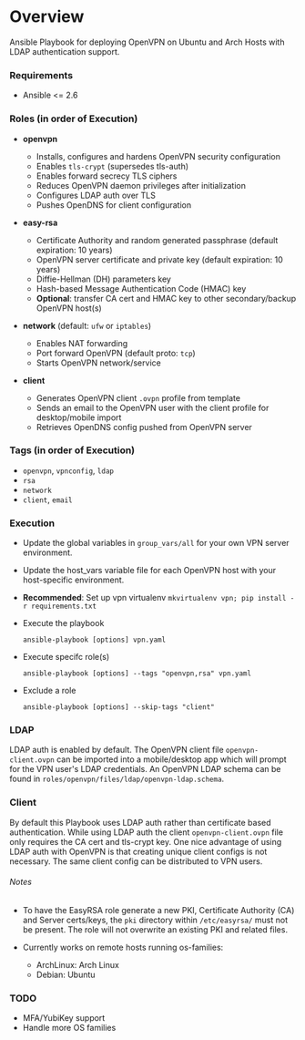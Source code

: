 # Overview
Ansible Playbook for deploying OpenVPN on Ubuntu and Arch Hosts with LDAP authentication support.

### Requirements
- Ansible <= 2.6

### Roles (in order of Execution)
- **openvpn**
  - Installs, configures and hardens OpenVPN security configuration
  - Enables `tls-crypt` (supersedes tls-auth)
  - Enables forward secrecy TLS ciphers
  - Reduces OpenVPN daemon privileges after initialization
  - Configures LDAP auth over TLS
  - Pushes OpenDNS for client configuration

- **easy-rsa**
  - Certificate Authority and random generated passphrase (default expiration: 10 years)
  - OpenVPN server certificate and private key (default expiration: 10 years)
  - Diffie-Hellman (DH) parameters key
  - Hash-based Message Authentication Code (HMAC) key
  - **Optional**: transfer CA cert and HMAC key to other secondary/backup OpenVPN host(s)

- **network** (default: `ufw` or `iptables`)
  - Enables NAT forwarding
  - Port forward OpenVPN (default proto: `tcp`)
  - Starts OpenVPN network/service

- **client**
  - Generates OpenVPN client `.ovpn` profile from template
  - Sends an email to the OpenVPN user with the client profile for desktop/mobile import
  - Retrieves OpenDNS config pushed from OpenVPN server

### Tags (in order of Execution)
  - `openvpn`, `vpnconfig`, `ldap`
  - `rsa`
  - `network`
  - `client`, `email`

### Execution
- Update the global variables in `group_vars/all` for your own VPN server environment.
- Update the host_vars variable file for each OpenVPN host with your host-specific environment.
- **Recommended**: Set up vpn virtualenv `mkvirtualenv vpn; pip install -r requirements.txt`
- Execute the playbook

  `ansible-playbook [options] vpn.yaml`

- Execute specifc role(s)
  
  `ansible-playbook [options] --tags "openvpn,rsa" vpn.yaml`

- Exclude a role

  `ansible-playbook [options] --skip-tags "client"`

### LDAP
LDAP auth is enabled by default. The OpenVPN client file `openvpn-client.ovpn` can be imported into a mobile/desktop app which will prompt for the VPN user's LDAP credentials. An OpenVPN LDAP schema can be found in `roles/openvpn/files/ldap/openvpn-ldap.schema`. 

### Client
By default this Playbook uses LDAP auth rather than certificate based authentication. While using LDAP auth the client `openvpn-client.ovpn` file only requires the CA cert and tls-crypt key. One nice advantage of using LDAP auth with OpenVPN is that creating unique client configs is not necessary. The same client config can be distributed to VPN users.

###### Notes
- To have the EasyRSA role generate a new PKI, Certificate Authority (CA) and Server certs/keys, the `pki` directory within `/etc/easyrsa/` must not be present. The role will not overwrite an existing PKI and related files.

- Currently works on remote hosts running os-families:
  - ArchLinux: Arch Linux
  - Debian: Ubuntu

### TODO
- MFA/YubiKey support
- Handle more OS families
